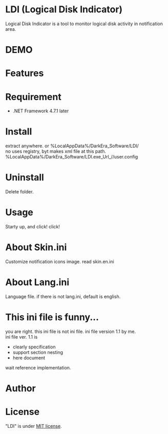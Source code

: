 # LDI (Logical Disk Indicator)

Logical Disk Indicator is a tool to monitor logical disk activity in notification area.

# DEMO

# Features

# Requirement

* .NET Framework 4.7.1 later

# Install

extract anywhere. or %LocalAppData%/DarkEra_Software/LDI/  
no uses registry, byt makes xml file at this path.  
%LocalAppData%/DarkEra_Software/LDI.exe_Url_<hash>/<version>/user.config  

# Uninstall

Delete folder.

# Usage

Starty up, and click! click!

# About Skin.ini
Customize notification icons image. read skin.en.ini

# About Lang.ini
Language file. if there is not lang.ini, default is english.

# This ini file is funny...

you are right. this ini file is not ini file. ini file version 1.1 by me.  
ini file ver. 1.1 is  

* clearly specification
* support section nesting
* here document

wait reference implementation.

# Author

# License
"LDI" is under [MIT license](https://en.wikipedia.org/wiki/MIT_License).
